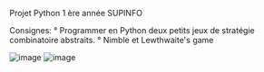 Projet Python 1 ère année SUPINFO

Consignes:
° Programmer en Python deux petits jeux de stratégie combinatoire abstraits.
°  Nimble et Lewthwaite's game

![image](https://github.com/Shimizu33/ProjetGamePython/assets/147400920/6d8f4e4c-b682-4d84-8eab-1810dae72d51) 
![image](https://github.com/Shimizu33/ProjetGamePython/assets/147400920/910581d3-e947-47f4-b2d0-f4340bdb0d72)

